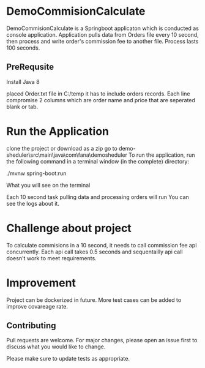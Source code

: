 # DemoCommisionCalculate

DemoCommisionCalculate is a Springboot applicaton which is conducted as console application.
Application pulls data from Orders file every 10 second, 
then process and write order's commission fee to another file.
Process lasts 100 seconds.

## PreRequsite

Install Java 8 

placed Order.txt file in C:/temp
it has to include orders records. Each line compromise 2 columns which are order name and price that are seperated blank or tab.

# Run the Application

clone the project or download as a zip 
go to demo-sheduler\src\main\java\com\fana\demosheduler 
To run the application, run the following command in a terminal window (in the complete) directory:

./mvnw spring-boot:run

What you will see on the terminal 

Each 10 second task pulling data and processing orders will run
You can see the logs about it.

# Challenge about project 

To calculate commisions in a 10 second, it needs to call commission fee api concurrently.
Each api call takes 0.5 seconds and sequentailly api call doesn't work to meet requirements.

# Improvement

Project can be dockerized in future.
More test cases can be added to improve covareage rate.


## Contributing
Pull requests are welcome. For major changes, please open an issue first to discuss what you would like to change.

Please make sure to update tests as appropriate.


